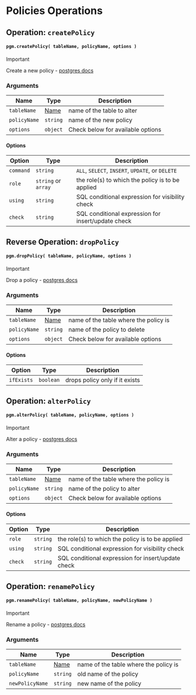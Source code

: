 # Policies Operations

## Operation: `createPolicy`

#### `pgm.createPolicy( tableName, policyName, options )`

> [!IMPORTANT]
> Create a new policy - [postgres docs](https://www.postgresql.org/docs/current/static/sql-createpolicy.html)

### Arguments

| Name         | Type                      | Description                       |
|--------------|---------------------------|-----------------------------------|
| `tableName`  | [Name](/migrations/#type) | name of the table to alter        |
| `policyName` | `string`                  | name of the new policy            |
| `options`    | `object`                  | Check below for available options |

#### Options

| Option    | Type                | Description                                        |
|-----------|---------------------|----------------------------------------------------|
| `command` | `string`            | `ALL`, `SELECT`, `INSERT`, `UPDATE`, or `DELETE`   |
| `role`    | `string` or `array` | the role(s) to which the policy is to be applied   |
| `using`   | `string`            | SQL conditional expression for visibility check    |
| `check`   | `string`            | SQL conditional expression for insert/update check |

## Reverse Operation: `dropPolicy`

#### `pgm.dropPolicy( tableName, policyName, options )`

> [!IMPORTANT]
> Drop a policy - [postgres docs](http://www.postgresql.org/docs/current/static/sql-droppolicy.html)

### Arguments

| Name         | Type                      | Description                           |
|--------------|---------------------------|---------------------------------------|
| `tableName`  | [Name](/migrations/#type) | name of the table where the policy is |
| `policyName` | `string`                  | name of the policy to delete          |
| `options`    | `object`                  | Check below for available options     |

#### Options

| Option     | Type      | Description                    |
|------------|-----------|--------------------------------|
| `ifExists` | `boolean` | drops policy only if it exists |

## Operation: `alterPolicy`

#### `pgm.alterPolicy( tableName, policyName, options )`

> [!IMPORTANT]
> Alter a policy - [postgres docs](https://www.postgresql.org/docs/current/static/sql-alterpolicy.html)

### Arguments

| Name         | Type                      | Description                           |
|--------------|---------------------------|---------------------------------------|
| `tableName`  | [Name](/migrations/#type) | name of the table where the policy is |
| `policyName` | `string`                  | name of the policy to alter           |
| `options`    | `object`                  | Check below for available options     |

#### Options

| Option  | Type     | Description                                        |
|---------|----------|----------------------------------------------------|
| `role`  | `string` | the role(s) to which the policy is to be applied   |
| `using` | `string` | SQL conditional expression for visibility check    |
| `check` | `string` | SQL conditional expression for insert/update check |

## Operation: `renamePolicy`

#### `pgm.renamePolicy( tableName, policyName, newPolicyName )`

> [!IMPORTANT]
> Rename a policy - [postgres docs](http://www.postgresql.org/docs/current/static/sql-alterpolicy.html)

### Arguments

| Name            | Type                      | Description                           |
|-----------------|---------------------------|---------------------------------------|
| `tableName`     | [Name](/migrations/#type) | name of the table where the policy is |
| `policyName`    | `string`                  | old name of the policy                |
| `newPolicyName` | `string`                  | new name of the policy                |
